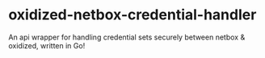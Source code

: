 # oxidized-netbox-credential-handler
An api wrapper for handling credential sets securely between netbox &amp; oxidized, written in Go!
